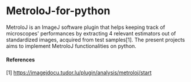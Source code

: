 # MetroloJ-for-python
MetroloJ is an ImageJ software plugin that helps keeping track of microscopes' performances by extracting 4 relevant estimators out of standardized images, acquired from test samples[1].
The present projects aims to implement MetroloJ functionalities on python. 

#### References
[1] https://imagejdocu.tudor.lu/plugin/analysis/metroloj/start
